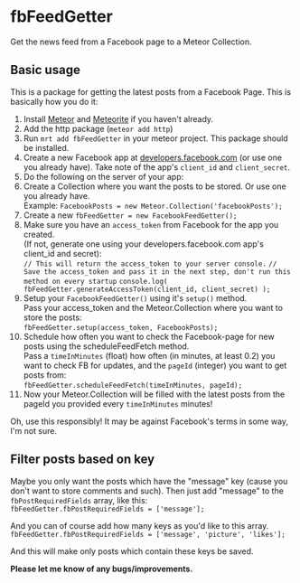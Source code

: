 # fbFeedGetter

Get the news feed from a Facebook page to a Meteor Collection.

## Basic usage

This is a package for getting the latest posts from a Facebook Page. This is basically how you do it:

1. Install [Meteor](http://www.meteor.com) and [Meteorite](https://github.com/oortcloud/meteorite/) if you haven't already.
1. Add the http package (`meteor add http`)
1. Run `mrt add fbFeedGetter` in your meteor project. This package should be installed.
1. Create a new Facebook app at [developers.facebook.com](http://developers.facebook.com) (or use one you already have). Take note of the app's `client_id` and `client_secret`.
1. Do the following on the server of your app:
  1. Create a Collection where you want the posts to be stored. Or use one you already have.  
  Example: `FacebookPosts = new Meteor.Collection('facebookPosts');`
  1. Create a new `fbFeedGetter = new FacebookFeedGetter();`
  1. Make sure you have an `access_token` from Facebook for the app you created.  
  (If not, generate one using your developers.facebook.com app's client_id and secret):  
  `// This will return the access_token to your server console.`
  `// Save the access_token and pass it in the next step, don't run this method on every startup`
  `console.log( fbFeedGetter.generateAccessToken(client_id, client_secret) );`
  1. Setup your `FacebookFeedGetter()` using it's `setup()` method.  
  Pass your access_token and the Meteor.Collection where you want to store the posts:  
  `fbFeedGetter.setup(access_token, FacebookPosts);`
  1. Schedule how often you want to check the Facebook-page for new posts using the scheduleFeedFetch method.  
  Pass a `timeInMinutes` (float) how often (in minutes, at least 0.2) you want to check FB for updates, and the `pageId` (integer) you want to get posts from:  
  `fbFeedGetter.scheduleFeedFetch(timeInMinutes, pageId);`
  1. Now your Meteor.Collection will be filled with the latest posts from the pageId you provided every `timeInMinutes` minutes!

Oh, use this responsibly! It may be against Facebook's terms in some way, I'm not sure.

## Filter posts based on key

Maybe you only want the posts which have the "message" key (cause you don't want to store comments and such).
Then just add "message" to the `fbPostRequiredFields` array, like this:  
`fbFeedGetter.fbPostRequiredFields = ['message'];`

And you can of course add how many keys as you'd like to this array.
`fbFeedGetter.fbPostRequiredFields = ['message', 'picture', 'likes'];`

And this will make only posts which contain these keys be saved.

**Please let me know of any bugs/improvements.**
